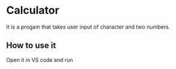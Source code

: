 # Calculator
It is a progam that takes user input of character and two numbers.

## How to use it
Open it in VS code and run
